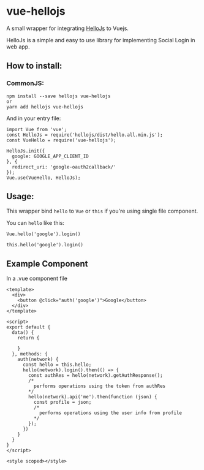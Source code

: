 # vue-hellojs
A small wrapper for integrating [HelloJs](https://github.com/MrSwitch/hello.js) to Vuejs.

HelloJs is a simple and easy to use library for implementing Social Login in web app.

## How to install:
### CommonJS:
```
npm install --save hellojs vue-hellojs
or
yarn add hellojs vue-hellojs
```

And in your entry file:
```
import Vue from 'vue';
const HelloJs = require('hellojs/dist/hello.all.min.js');
const VueHello = require('vue-hellojs');

HelloJs.init({
  google: GOOGLE_APP_CLIENT_ID
}, {
  redirect_uri: 'google-oauth2callback/'
});
Vue.use(VueHello, HelloJs);
```

## Usage:
This wrapper bind `hello` to `Vue` or `this` if you're using single file component.

You can `hello` like this:
```
Vue.hello('google').login()

this.hello('google').login()
```

## Example Component
In a .vue component file
```
<template>
  <div>
    <button @click="auth('google')">Google</button>
  </div>
</template>

<script>
export default {
  data() {
    return {

    }
  }, methods: {
    auth(network) {
      const hello = this.hello;
      hello(network).login().then(() => {
        const authRes = hello(network).getAuthResponse();
        /*
          performs operations using the token from authRes
        */
        hello(network).api('me').then(function (json) {
          const profile = json;
          /*
            performs operations using the user info from profile
          */
        });
      })
    }
  }
}
</script>

<style scoped></style>
```
